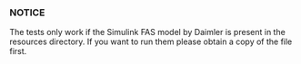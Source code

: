 ### NOTICE
The tests only work if the Simulink FAS model by Daimler is present in the resources directory. If you want to run them please obtain a copy of the file first.
